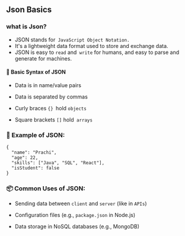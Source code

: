 ## Json Basics
### what is Json?
+ JSON stands for` JavaScript Object Notation.`
+ It's a lightweight data format used to store and exchange data.
+ JSON is easy to `read` and` write` for humans, and easy to parse and generate for machines.

#### 🔧 Basic Syntax of JSON
+ Data is in name/value pairs

+ Data is separated by commas

+ Curly braces `{} `hold `objects`

+ Square brackets `[]` hold` arrays`

### 🧱 Example of JSON:
```
{
  "name": "Prachi",
  "age": 22,
  "skills": ["Java", "SQL", "React"],
  "isStudent": false
}
```
### 📦 Common Uses of JSON:
+ Sending data between `client` and `server` (like in `APIs`)

+ Configuration files (e.g., `package.json` in Node.js)

+ Data storage in NoSQL databases (e.g., MongoDB)

